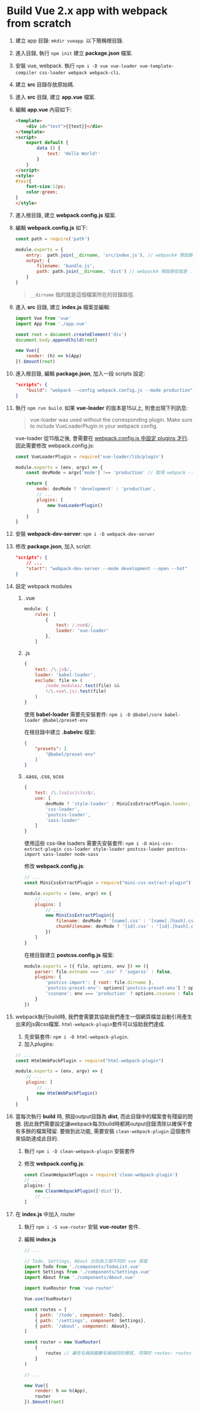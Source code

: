 # Build Vue 2.x app with webpack from scratch

1. 建立 app 目錄: `mkdir vueapp`. 以下簡稱根目錄.
1. 進入目錄, 執行 `npm init` 建立 __package.json__ 檔案.
1. 安裝 vue, webpack. 執行 `npm i -D vue vue-loader vue-template-compiler css-loader webpack webpack-cli`.
1. 建立 __src__ 目錄存放原始碼.
1. 進入 __src__ 目錄, 建立 __app.vue__ 檔案.
1. 編輯 __app.vue__ 內容如下:

    ```html
    <template>
        <div id="test">{{text}}</div>
    </template>
    <script>
        export default {
            data () {
                text: 'Hello World!'
            }
        }
    </script>
    <style>
    #test{
        font-size:12px;
        color:green;
    }
    </style>
    ```

1. 進入根目錄, 建立 __webpack.config.js__ 檔案.
1. 編輯 __webpack.config.js__ 如下:

    ```js
    const path = require('path')

    module.exports = {
        entry:  path.join(__dirname, 'src/index.js'), // webpack4 預設路徑就是 ./src/index.js
        output: {
            filename: 'bundle.js',
            path: path.join(__dirname, 'dist') // webpack4 預設路徑就是 ./dist
        }
    }
    ```

    > `__dirname` 指的就是這個檔案所在的目錄路徑.

1. 進入 __src__ 目錄, 建立 __index.js__ 檔案並編輯:

    ```js
    import Vue from 'vue'
    import App from './app.vue'

    const root = document.createElement('div')
    document.body.appendChild(root)

    new Vue({
        render: (h) => h(App)
    }).$mount(root)
    ```

1. 進入根目錄, 編輯 __package.json__, 加入一段 scripts 設定:

    ```json
    "scripts": {
        "build": "webpack --config webpack.config.js --mode production"
    }
    ```

1. 執行 `npm run build`. 如果 __vue-loader__ 的版本是15以上, 則會出現下列訊息:

    > vue-loader was used without the corresponding plugin. Make sure to include VueLoaderPlugin in your webpack config.

    vue-loader 從15版之後, 會需要在 [webpack.config.js 中設定 plugins 才行](https://vue-loader.vuejs.org/migrating.html#a-plugin-is-now-required). 因此需要修改 webpack.config.js:

    ```js
    const VueLoaderPlugin = require('vue-loader/lib/plugin')

    module.exports = (env, argv) => {
        const devMode = argv['mode'] !== 'production' // 取得 webpack --mode 的值來判斷是development還是production mode

        return {
            mode: devMode ? 'development' : 'production',
            // ...
            plugins: [
                new VueLoaderPlugin()
            ]
        }
    }
    ```

1. 安裝 __webpack-dev-server__: `npm i -D webpack-dev-server`
1. 修改 __package.json__, 加入 script:

    ```json
    "scripts": {
        // ...
        "start": "webpack-dev-server --mode development --open --hot"
    }
    ```

1. 設定 webpack modules
    1. .vue

        ```js
        module: {
            rules: [
                {
                    test: /.vue$/,
                    loader: 'vue-loader'
                },
            ]
        ```

    2. .js

        ```js
        {
            test: /\.js$/,
            loader: 'babel-loader',
            exclude: file => (
                /node_modules/.test(file) &&
                !/\.vue\.js/.test(file)
            )
        }
        ```

        使用 __babel-loader__ 需要先安裝套件: `npm i -D @babel/core babel-loader @babel/preset-env`

        在根目錄中建立 __.babelrc__ 檔案:

        ```json
        {
            "presets": [
                "@babel/preset-env"
            ]
        }
        ```

    3. .sass, .css, scss

        ```js
        {
            test: /\.(sa|sc|c)ss$/,
            use: [
                devMode ? 'style-loader' : MiniCssExtractPlugin.loader,
                'css-loader',
                'postcss-loader',
                'sass-loader'
            ]
        }
        ```

        使用這些 css-like loaders 需要先安裝套件: `npm i -D mini-css-extract-plugin css-loader style-loader postcss-loader postcss-import sass-loader node-sass`

        修改 __webpack.config.js__:

        ```js
        // ...
        const MiniCssExtractPlugin = require("mini-css-extract-plugin")

        module.exports = (env, argv) => {
            // ...
            plugins: [
                // ...
                new MiniCssExtractPlugin({
                    filename: devMode ? '[name].css' : '[name].[hash].css',
                    chunkFilename: devMode ? '[id].css' : '[id].[hash].css'
                })
            ]
        }
        ```

        在根目錄建立 __postcss.config.js__ 檔案:

        ```js
        module.exports = ({ file, options, env }) => ({
            parser: file.extname === '.sss' ? 'sugarss' : false,
            plugins: {
                'postcss-import': { root: file.dirname },
                'postcss-preset-env': options['postcss-preset-env'] ? options['postcss-preset-env'] : false,
                'cssnano': env === 'production' ? options.cssnano : false
            }
        })
        ```

1. webpack執行build時, 我們會需要其協助我們產生一個網頁檔並自動引用產生出來的js與css檔案. `html-webpack-plugin`套件可以協助我們達成.
    1. 先安裝套件: `npm i -D html-webpack-plugin`.
    2. 加入plugins:

    ```js
    // ...
    const HtmlWebPackPlugin = require("html-webpack-plugin")

    module.exports = (env, argv) => {
        // ...
        plugins: [
            // ...
            new HtmlWebPackPlugin()
        ]
    }
    ```

1. 當每次執行 __build__ 時, 預設output目錄為 __dist__, 而此目錄中的檔案會有殘留的問題. 因此我們需要設定讓webpack每次build時都將output目錄清除以確保不會有多餘的檔案殘留. 要做到此功能, 需要安裝 `clean-webpack-plugin` 這個套件來協助達成此目的.
    1. 執行 `npm i -D clean-webpack-plugin` 安裝套件
    2. 修改 __webpack.config.js__:

        ```js
        const CleanWebpackPlugin = require('clean-webpack-plugin')
        // ...
        plugins: [
            new CleanWebpackPlugin(['dist']),
            // ...
        ]
        ```

1. 在 __index.js__ 中加入 router
    1. 執行 `npm i -S vue-router` 安裝 __vue-router__ 套件.
    1. 編輯 __index.js__

        ```js
        // ...

        // Todo, Settings, About 分別為三個不同的 vue 頁面
        import Todo from './components/TodoList.vue'
        import Settings from './components/Settings.vue'
        import About from './components/About.vue'

        import VueRouter from 'vue-router'

        Vue.use(VueRouter)

        const routes = [
            { path: '/todo', component: Todo},
            { path: '/settings', component: Settings},
            { path: '/about', component: About},
        ]

        const router = new VueRouter(
            {
                routes // 屬性名稱與變數名稱相同的簡寫, 同等於 routes: routes
            }
        )

        // ...

        new Vue({
            render: h => h(App),
            router
        }).$mount(root)
        ```
